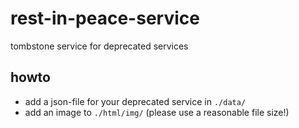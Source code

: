 # rest-in-peace-service

tombstone service for deprecated services

## howto

* add a json-file for your deprecated service in `./data/`
* add an image to `./html/img/` (please use a reasonable file size!)
